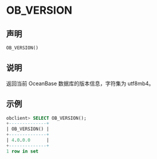 # OB_VERSION 


## 声明 

```sql
OB_VERSION()
```



## 说明 

返回当前 OceanBase 数据库的版本信息，字符集为 utf8mb4。

## 示例 

```sql
obclient> SELECT OB_VERSION();
+--------------+
| OB_VERSION() |
+--------------+
| 4.0.0.0      |
+--------------+
1 row in set
```


